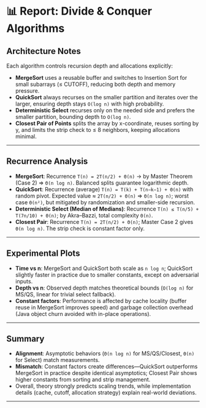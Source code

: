 # 📊 Report: Divide & Conquer Algorithms

## Architecture Notes
Each algorithm controls recursion depth and allocations explicitly:
- **MergeSort** uses a reusable buffer and switches to Insertion Sort for small subarrays (≤ CUTOFF), reducing both depth and memory pressure.  
- **QuickSort** always recurses on the smaller partition and iterates over the larger, ensuring depth stays `O(log n)` with high probability.  
- **Deterministic Select** recurses only on the needed side and prefers the smaller partition, bounding depth to `O(log n)`.  
- **Closest Pair of Points** splits the array by x-coordinate, reuses sorting by y, and limits the strip check to ≤ 8 neighbors, keeping allocations minimal.

---

## Recurrence Analysis
- **MergeSort**: Recurrence `T(n) = 2T(n/2) + Θ(n)` → by Master Theorem (Case 2) ⇒ `Θ(n log n)`. Balanced splits guarantee logarithmic depth.  
- **QuickSort**: Recurrence (average) `T(n) = T(k) + T(n−k−1) + Θ(n)` with random pivot. Expected value ≈ `2T(n/2) + Θ(n)` ⇒ `Θ(n log n)`; worst case `Θ(n²)`, but mitigated by randomization and smaller-side recursion.  
- **Deterministic Select (Median of Medians)**: Recurrence `T(n) ≤ T(n/5) + T(7n/10) + Θ(n)`; by Akra–Bazzi, total complexity `Θ(n)`.  
- **Closest Pair**: Recurrence `T(n) = 2T(n/2) + Θ(n)`; Master Case 2 gives `Θ(n log n)`. The strip check is constant factor only.

---

## Experimental Plots
- **Time vs n**: MergeSort and QuickSort both scale as `n log n`; QuickSort slightly faster in practice due to smaller constants, except on adversarial inputs.  
- **Depth vs n**: Observed depth matches theoretical bounds (`O(log n)` for MS/QS, linear for trivial select fallback).  
- **Constant factors**: Performance is affected by cache locality (buffer reuse in MergeSort improves speed) and garbage collection overhead (Java object churn avoided with in-place operations).

---

## Summary
- **Alignment**: Asymptotic behaviors (`Θ(n log n)` for MS/QS/Closest, `Θ(n)` for Select) match measurements.  
- **Mismatch**: Constant factors create differences—QuickSort outperforms MergeSort in practice despite identical asymptotics; Closest Pair shows higher constants from sorting and strip management.  
- Overall, theory strongly predicts scaling trends, while implementation details (cache, cutoff, allocation strategy) explain real-world deviations.

---
